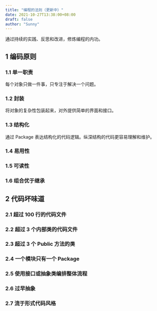 ```yaml
---
title: "编程的法则（更新中）"
date: 2021-10-27T13:38:00+08:00
draft: false
author: "Sunny"
---
```


通过持续的实践、反思和改进，修炼编程的内功。

## 1 编码原则

### 1.1 单一职责

每个对象只做一件事，只专注于解决一个问题。

### 1.2 封装

将对象的复杂性包装起来，对外提供简单的界面和接口。

### 1.3 结构化

通过 Package 表达结构化的代码逻辑。纵深结构的代码更容易理解和维护。

### 1.4 易用性

### 1.5 可读性

### 1.6 组合优于继承

## 2 代码坏味道

### 2.1 超过 100 行的代码文件

### 2.2 超过 3 个内部类的代码文件

### 2.3 超过 3 个 Public 方法的类

### 2.4 一个模块只有一个 Package

### 2.5 使用接口或抽象类编排整体流程

### 2.6 过早抽象

### 2.7 流于形式代码风格

